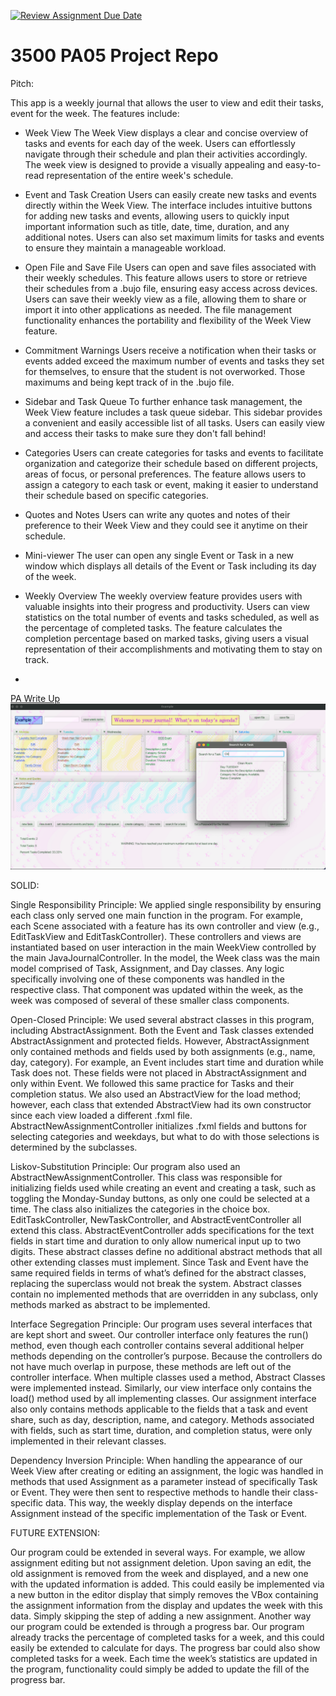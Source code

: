 [![Review Assignment Due Date](https://classroom.github.com/assets/deadline-readme-button-24ddc0f5d75046c5622901739e7c5dd533143b0c8e959d652212380cedb1ea36.svg)](https://classroom.github.com/a/x6ckGcN8)
# 3500 PA05 Project Repo

Pitch: 

This app is a weekly journal that allows the user to view and edit their tasks, event for the week.
The features include:

- Week View
  The Week View displays a clear and concise overview of tasks and events for each day of the week. 
  Users can effortlessly navigate through their schedule and plan their activities accordingly. 
  The week view is designed to provide a visually appealing and easy-to-read representation of the entire 
  week's schedule.

- Event and Task Creation
  Users can easily create new tasks and events directly within the Week View. The interface includes intuitive 
  buttons for adding new tasks and events, allowing users to quickly input important information such as title, 
  date, time, duration, and any additional notes. Users can also set maximum limits for tasks and events to ensure 
  they maintain a manageable workload.

- Open File and Save File
  Users can open and save files associated with their weekly schedules. This feature allows users to store or retrieve 
  their schedules from a .bujo file, ensuring easy access across devices. Users can save their weekly view as a file, 
  allowing them to share or import it into other applications as needed. The file management functionality enhances 
  the portability and flexibility of the Week View feature.

- Commitment Warnings
  Users receive a notification when their tasks or events added exceed the maximum number of events and tasks 
  they set for themselves, to ensure that the student is not overworked. Those maximums and being kept track of 
  in the .bujo file.

- Sidebar and Task Queue 
  To further enhance task management, the Week View feature includes a task queue sidebar. This sidebar provides a 
  convenient and easily accessible list of all tasks. Users can easily view and access their tasks to make sure they
  don't fall behind!

- Categories
  Users can create categories for tasks and events to facilitate organization and categorize their schedule 
  based on different projects, areas of focus, or personal preferences. The feature allows users to assign a category 
  to each task or event, making it easier to understand their schedule based on specific categories.

- Quotes and Notes
  Users can write any quotes and notes of their preference to their Week View and they could see it anytime on their 
  schedule.

- Mini-viewer
  The user can open any single Event or Task in a new window which displays all details of the Event or Task 
  including its day of the week.

- Weekly Overview 
  The weekly overview feature provides users with valuable insights into their progress and productivity. 
  Users can view statistics on the total number of events and tasks scheduled, as well as the percentage of completed 
  tasks. The feature calculates the completion percentage based on marked tasks, giving users a visual representation 
  of their accomplishments and motivating them to stay on track.

- 
  

[PA Write Up](https://markefontenot.notion.site/PA-05-8263d28a81a7473d8372c6579abd6481)
![WeekView.png](WeekView.png)

SOLID:

Single Responsibility Principle: We applied single responsibility by ensuring each class only served one main function 
in the program. For example, each Scene associated with a feature has its own controller and view (e.g., EditTaskView 
and EditTaskController). These controllers and views are instantiated based on user interaction in the main WeekView 
controlled by the main JavaJournalController. In the model, the Week class was the main model comprised of Task, 
Assignment, and Day classes. Any logic specifically involving one of these components was handled in the respective 
class. That component was updated within the week, as the week was composed of several of these smaller class 
components.

Open-Closed Principle: We used several abstract classes in this program, including AbstractAssignment. Both the Event 
and Task classes extended AbstractAssignment and protected fields. However, AbstractAssignment only contained methods 
and fields used by both assignments (e.g., name, day, category). For example, an Event includes start time and duration 
while Task does not. These fields were not placed in AbstractAssignment and only within Event. We followed this same 
practice for Tasks and their completion status. We also used an AbstractView for the load method; however, each class 
that extended AbstractView had its own constructor since each view loaded a different .fxml file. 
AbstractNewAssignmentController initializes .fxml fields and buttons for selecting categories and weekdays,
but what to do with those selections is determined by the subclasses.

Liskov-Substitution Principle: Our program also used an AbstractNewAssignmentController. This class was responsible 
for initializing fields used while creating an event and creating a task, such as toggling the Monday-Sunday buttons, 
as only one could be selected at a time. The class also initializes the categories in the choice box. 
EditTaskController, NewTaskController, and AbstractEventController all extend this class. AbstractEventController adds 
specifications for the text fields in start time and duration to only allow numerical input up to two digits. 
These abstract classes define no additional abstract methods that all other extending classes must implement. Since 
Task and Event have the same required fields in terms of what’s defined for the abstract classes, replacing the 
superclass would not break the system. Abstract classes contain no implemented methods that are overridden in any 
subclass, only methods marked as abstract to be implemented.

Interface Segregation Principle: Our program uses several interfaces that are kept short and sweet. Our controller 
interface only features the run() method, even though each controller contains several additional helper methods 
depending on the controller’s purpose. Because the controllers do not have much overlap in purpose, these methods are 
left out of the controller interface. When multiple classes used a method, Abstract Classes were implemented instead. 
Similarly, our view interface only contains the load() method used by all implementing classes. Our assignment 
interface also only contains methods applicable to the fields that a task and event share, such as day, description, 
name, and category. Methods associated with fields, such as start time, duration, and completion status, were only 
implemented in their relevant classes.

Dependency Inversion Principle: When handling the appearance of our Week View after creating or editing an assignment, 
the logic was handled in methods that used Assignment as a parameter instead of specifically Task or Event. They were 
then sent to respective methods to handle their class-specific data. This way, the weekly display depends on the 
interface Assignment instead of the specific implementation of the Task or Event. 

FUTURE EXTENSION:

Our program could be extended in several ways. For example, we allow assignment editing but not assignment deletion. 
Upon saving an edit, the old assignment is removed from the week and displayed, and a new one with the updated 
information is added. This could easily be implemented via a new button in the editor display that simply removes the 
VBox containing the assignment information from the display and updates the week with this data. Simply 
skipping the step of adding a new assignment. Another way our program could be extended is through a progress bar. 
Our program already tracks the percentage of completed tasks for a week, and this could easily be extended to calculate 
for days. The progress bar could also show completed tasks for a week. Each time the week’s statistics are updated in 
the program, functionality could simply be added to update the fill of the progress bar. 
